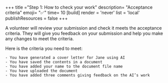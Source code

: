 +++
title ="Step 1: How to check your work"
description= "Acceptance criteria"
emoji= "✅"
time= 10
[build]
  render = 'never'
  list = 'local'
  publishResources = false 
+++

A volunteer will review your submission and check it meets the acceptance criteria. They will give you feedback on your submission and help you make any changes to meet the criteria.

Here is the criteria you need to meet:

```objectives
- You have generated a cover letter for Jane using AI
- You have saved the contents in a document
- You have added your name to the document file name
- You have uploaded the document
- You have added three comments giving feedback on the AI’s work
```
